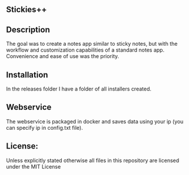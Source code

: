 ## Stickies++

## Description
The goal was to create a notes app similar to sticky notes, but with the workflow and customization capabilities of a standard notes app. Convenience and ease of use was the priority.

## Installation
In the releases folder I have a folder of all installers created.

## Webservice
The webservice is packaged in docker and saves data using your ip (you can specify ip in config.txt file).

## License:
Unless explicitly stated otherwise all files in this repository are licensed under the MIT License
